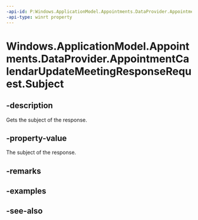 ```yaml
---
-api-id: P:Windows.ApplicationModel.Appointments.DataProvider.AppointmentCalendarUpdateMeetingResponseRequest.Subject
-api-type: winrt property
---
```


<!-- Property syntax
public string Subject { get; }
-->

# Windows.ApplicationModel.Appointments.DataProvider.AppointmentCalendarUpdateMeetingResponseRequest.Subject

## -description
Gets the subject of the response.

## -property-value
The subject of the response.

## -remarks

## -examples

## -see-also
